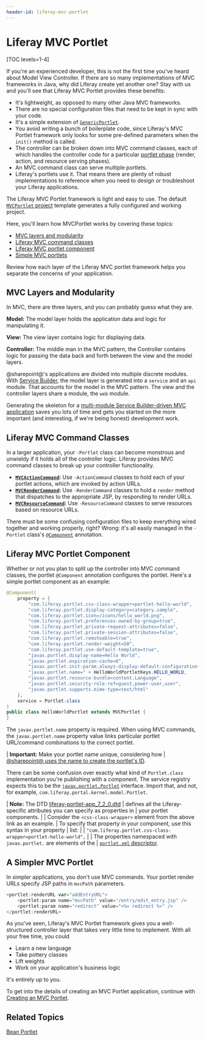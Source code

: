 ```yaml
---
header-id: liferay-mvc-portlet
---
```


# Liferay MVC Portlet

[TOC levels=1-4]

If you're an experienced developer, this is not the first time you've heard
about Model View Controller. If there are so many implementations of MVC
frameworks in Java, why did Liferay create yet another one? Stay with us and
you'll see that Liferay MVC Portlet provides these benefits:

-   It's lightweight, as opposed to many other Java MVC frameworks. 
-   There are no special configuration files that need to be kept in sync with
    your code. 
-   It's a simple extension of
    [`GenericPortlet`](https://docs.liferay.com/portlet-api/3.0/javadocs/javax/portlet/GenericPortlet.html). 
-   You avoid writing a bunch of boilerplate code, since Liferay's MVC Portlet 
    framework only looks for some pre-defined parameters when the `init()`
    method is called. 
-   The controller can be broken down into MVC command classes, each of which
    handles the controller code for a particular 
    [portlet phase](/docs/7-2/frameworks/-/knowledge_base/f/portlets) (render, action,
    and resource serving phases). 
-   An MVC command class can serve multiple portlets. 
-   Liferay's portlets use it. That means there are plenty of robust
    implementations to reference when you need to design or troubleshoot your
    Liferay applications.

The Liferay MVC Portlet framework is light and easy to use. The default
[`MVCPortlet` project](/docs/7-2/reference/-/knowledge_base/r/using-the-mvc-portlet-template)
template generates a fully configured and working project. 

Here, you'll learn how MVCPortlet works by covering these topics: 

- [MVC layers and modularity](#mvc-layers-and-modularity)
- [Liferay MVC command classes](#liferay-mvc-command-classes)
- [Liferay MVC portlet component](#liferay-mvc-portlet-component)
- [Simple MVC portlets](#a-simpler-mvc-portlet)

Review how each layer of the Liferay MVC portlet framework helps you separate
the concerns of your application. 

## MVC Layers and Modularity

In MVC, there are three layers, and you can probably guess what they are.

**Model:** The model layer holds the application data and logic for manipulating
it.

**View:** The view layer contains logic for displaying data.

**Controller:** The middle man in the MVC pattern, the Controller contains logic
for passing the data back and forth between the view and the model layers.

@sharepoint@'s applications are divided into multiple discrete modules. With
[Service Builder](/docs/7-2/appdev/-/knowledge_base/a/service-builder), the
model layer is generated into a `service` and an `api` module. That accounts for
the model in the MVC pattern. The view and the controller layers share a module,
the `web` module. 

Generating the skeleton for a [multi-module Service Builder-driven MVC
application](/docs/7-2/reference/-/knowledge_base/r/using-the-service-builder-template)
saves you lots of time and gets you started on the more important (and
interesting, if we're being honest) development work. 

## Liferay MVC Command Classes

In a larger application, your `-Portlet` class can become monstrous and unwieldy
if it holds all of the controller logic. Liferay provides MVC command classes to
break up your controller functionality.

-   **[`MVCActionCommand`](@platform-ref@/7.2-latest/javadocs/portal-kernel/com/liferay/portal/kernel/portlet/bridges/mvc/MVCActionCommand.html):**
    Use `-ActionCommand` classes to hold each of your portlet actions, which are
    invoked by action URLs.
-   **[`MVCRenderCommand`](@platform-ref@/7.2-latest/javadocs/portal-kernel/com/liferay/portal/kernel/portlet/bridges/mvc/MVCRenderCommand.html):**
    Use `-RenderCommand` classes to hold a `render` method that dispatches to
    the appropriate JSP, by responding to render URLs.
-   **[`MVCResourceCommand`](@platform-ref@/7.2-latest/javadocs/portal-kernel/com/liferay/portal/kernel/portlet/bridges/mvc/MVCResourceCommand.html):**
    Use `-ResourceCommand` classes to serve resources based on resource URLs.

There must be some confusing configuration files to keep everything wired
together and working properly, right? Wrong: it's all easily managed in the
`-Portlet` class's
[`@Component`](https://osgi.org/javadoc/r6/residential/org/osgi/service/component/annotations/Component.html)
annotation. 

## Liferay MVC Portlet Component

Whether or not you plan to split up the controller into MVC command classes, the
portlet `@Component` annotation configures the portlet. Here's a simple portlet
component as an example:

```java
@Component(
    property = {
        "com.liferay.portlet.css-class-wrapper=portlet-hello-world",
        "com.liferay.portlet.display-category=category.sample",
        "com.liferay.portlet.icon=/icons/hello_world.png",
        "com.liferay.portlet.preferences-owned-by-group=true",
        "com.liferay.portlet.private-request-attributes=false",
        "com.liferay.portlet.private-session-attributes=false",
        "com.liferay.portlet.remoteable=true",
        "com.liferay.portlet.render-weight=50",
        "com.liferay.portlet.use-default-template=true",
        "javax.portlet.display-name=Hello World",
        "javax.portlet.expiration-cache=0",
        "javax.portlet.init-param.always-display-default-configuration-icons=true",
        "javax.portlet.name=" + HelloWorldPortletKeys.HELLO_WORLD,
        "javax.portlet.resource-bundle=content.Language",
        "javax.portlet.security-role-ref=guest,power-user,user",
        "javax.portlet.supports.mime-type=text/html"
    },
    service = Portlet.class
)
public class HelloWorldPortlet extends MVCPortlet {
}
```

The `javax.portlet.name` property is required.  When using MVC commands, the
`javax.portlet.name` property value links particular portlet URL/command
combinations to the correct portlet. 

| **Important:** Make your portlet name unique, considering how
| [@sharepoint@ uses the name to create the portlet's ID](/docs/7-2/reference/-/knowledge_base/r/portlet-descriptor-to-osgi-service-property-map#ten).

There can be some confusion over exactly what kind of `Portlet.class`
implementation you're publishing with a component. The service registry expects
this to be the
[`javax.portlet.Portlet`](https://docs.liferay.com/portlet-api/3.0/javadocs/javax/portlet/Portlet.html)
interface. Import that, and not, for example,
`com.liferay.portal.kernel.model.Portlet`. 

| **Note:** The DTD [liferay-portlet-app_7_2_0.dtd](@platform-ref@/7.2-latest/definitions/liferay-portlet-app_7_2_0.dtd.html)
| defines all the Liferay-specific attributes you can specify as properties in
| your portlet components.
| 
| Consider the `<css-class-wrapper>` element from the above link as an example. 
| To specify that property in your component, use this syntax in your property 
| list:
| 
| `"com.liferay.portlet.css-class-wrapper=portlet-hello-world",`
| 
| The properties namespaced with `javax.portlet.` are elements of the
| [`portlet.xml` descriptor](https://docs.liferay.com/portlet-api/3.0/portlet-app_3_0.xsd).

## A Simpler MVC Portlet

In simpler applications, you don't use MVC commands. Your
portlet render URLs specify JSP paths in `mvcPath` parameters.

```javascript
<portlet:renderURL var="addEntryURL">
	<portlet:param name="mvcPath" value="/entry/edit_entry.jsp" />
	<portlet:param name="redirect" value="<%= redirect %>" />
</portlet:renderURL>
```

As you've seen, Liferay's MVC Portlet framework gives you a well-structured
controller layer that takes very little time to implement. With all your free
time, you could

-   Learn a new language
-   Take pottery classes
-   Lift weights
-   Work on your application's business logic

It's entirely up to you. 

To get into the details of creating an MVC Portlet application, continue with
[Creating an MVC
Portlet](/docs/7-2/appdev/-/knowledge_base/a/creating-an-mvc-portlet). 

## Related Topics 

[Bean Portlet](/docs/7-2/appdev/-/knowledge_base/a/bean-portlet)
